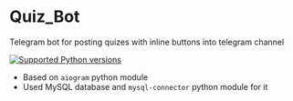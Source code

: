# Quiz_Bot
Telegram bot for posting quizes with inline buttons into telegram channel

[![Supported Python versions](https://camo.githubusercontent.com/6f60f4f894479c0b8e48b6f373f1f4f9685be63f/68747470733a2f2f696d672e736869656c64732e696f2f707970692f707976657273696f6e732f61696f6772616d2e7376673f7374796c653d666c61742d737175617265)](/#)

* Based on `aiogram` python module
* Used MySQL database and `mysql-connector` python module for it
